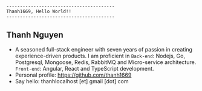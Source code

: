 ```
----------------------------------------
Thanh1669, Hello World!!
----------------------------------------
```

## Thanh Nguyen
- A seasoned full-stack engineer with seven years of passion in creating experience-driven products. I am proficient in `Back-end`: Nodejs, Go, Postgresql, Mongoose, Redis, RabbitMQ and Micro-service architecture. `Front-end`: Angular, React and TypeScript development.
- Personal profile: https://github.com/thanh1669
- Say hello: thanhlocalhost [et] gmail [dot] com
